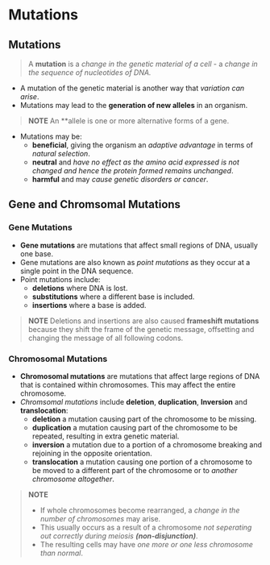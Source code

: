 # Mutations
## Mutations
> A **mutation** is a *change in the genetic material of a cell* - a *change in the sequence of nucleotides of DNA.*
- A mutation of the genetic material is another way that *variation can arise*.
- Mutations may lead to the **generation of new alleles** in an organism.

> **NOTE** An **allele is one or more alternative forms of a gene.
- Mutations may be:
	- **beneficial**, giving the organism an *adaptive advantage* in terms of *natural selection*.
	- **neutral** and *have no effect as the amino acid expressed is not changed and hence the protein formed remains unchanged*.
	- **harmful** and may *cause genetic disorders or cancer*.

## Gene and Chromsomal Mutations
### Gene Mutations
- **Gene mutations** are mutations that affect small regions of DNA, usually one base.
- Gene mutations are also known as *point mutations* as they occur at a single point in the DNA sequence.
- Point mutations include:
	- **deletions** where DNA is lost.
	- **substitutions** where a different base is included.
	- **insertions** where a base is added.

> **NOTE** Deletions and insertions are also caused **frameshift mutations** because they shift the frame of the genetic message, offsetting and changing the message of all following codons.

### Chromosomal Mutations
- **Chromosomal mutations** are mutations that affect large regions of DNA that is  contained within chromosomes. This may affect the entire chromosome.
- *Chromsomal mutations* include **deletion**, **duplication**, **Inversion** and **translocation**:
	- **deletion** a mutation causing part of the chromosome to be missing.
	- **duplication** a mutation causing part of the chromosome to be repeated, resulting in extra genetic material.
	- **inversion** a mutation due to a portion of a chromosome breaking and rejoining in the opposite orientation.
	- **translocation** a mutation causing one portion of a chromosome to be moved to a different part of the chromosome or to *another chromosome altogether*.

> **NOTE**
> - If whole chromosomes become rearranged, a *change in the number of chromosomes* may arise.
> - This usually occurs as a result of a chromosome *not seperating out correctly during meiosis __(non-disjunction)__*.
> - The resulting cells may have *one more or one less chromosome than normal*.